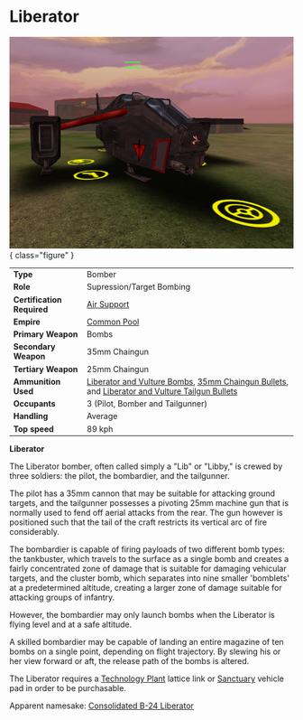 # Liberator

![Liberator](../images/LiberatorPicture.jpg){ class="figure" }

|                            |                                                                                                                                                                                                                                                |
| -------------------------- | ---------------------------------------------------------------------------------------------------------------------------------------------------------------------------------------------------------------------------------------------- |
| **Type**                   | Bomber                                                                                                                                                                                                                                         |
| **Role**                   | Supression/Target Bombing                                                                                                                                                                                                                      |
| **Certification Required** | [Air Support](../certifications/Air_Support.md)                                                                                                                                                                                                |
| **Empire**                 | [Common Pool](../terminology/Common_Pool.md)                                                                                                                                                                                                   |
| **Primary Weapon**         | Bombs                                                                                                                                                                                                                                          |
| **Secondary Weapon**       | 35mm Chaingun                                                                                                                                                                                                                                  |
| **Tertiary Weapon**        | 25mm Chaingun                                                                                                                                                                                                                                  |
| **Ammunition Used**        | [Liberator and Vulture Bombs](../ammunition/Liberator_and_Vulture_Bombs.md), [35mm Chaingun Bullets](../ammunition/35mm_Chaingun_Bullets.md), and [Liberator and Vulture Tailgun Bullets](../ammunition/Liberator_and_Vulture_Tailgun_Bullets.md) |
| **Occupants**              | 3 (Pilot, Bomber and Tailgunner)                                                                                                                                                                                                               |
| **Handling**               | Average                                                                                                                                                                                                                                        |
| **Top speed**              | 89 kph                                                                                                                                                                                                                                         |

**Liberator**

The Liberator bomber, often called simply a "Lib" or "Libby," is crewed by three
soldiers: the pilot, the bombardier, and the tailgunner.

The pilot has a 35mm cannon that may be suitable for attacking ground targets,
and the tailgunner possesses a pivoting 25mm machine gun that is normally used
to fend off aerial attacks from the rear. The gun however is positioned such
that the tail of the craft restricts its vertical arc of fire considerably.

The bombardier is capable of firing payloads of two different bomb types: the
tankbuster, which travels to the surface as a single bomb and creates a fairly
concentrated zone of damage that is suitable for damaging vehicular targets, and
the cluster bomb, which separates into nine smaller 'bomblets' at a
predetermined altitude, creating a larger zone of damage suitable for attacking
groups of infantry.

However, the bombardier may only launch bombs when the Liberator is flying level
and at a safe altitude.

A skilled bombardier may be capable of landing an entire magazine of ten bombs
on a single point, depending on flight trajectory. By slewing his or her view
forward or aft, the release path of the bombs is altered.

The Liberator requires a [Technology Plant](../locations/Technology_Plant.md)
lattice link or [Sanctuary](../locations/Sanctuary.md) vehicle pad in order to
be purchasable.

Apparent namesake:
[Consolidated B-24 Liberator](http://en.wikipedia.org/wiki/B-24_Liberator)

